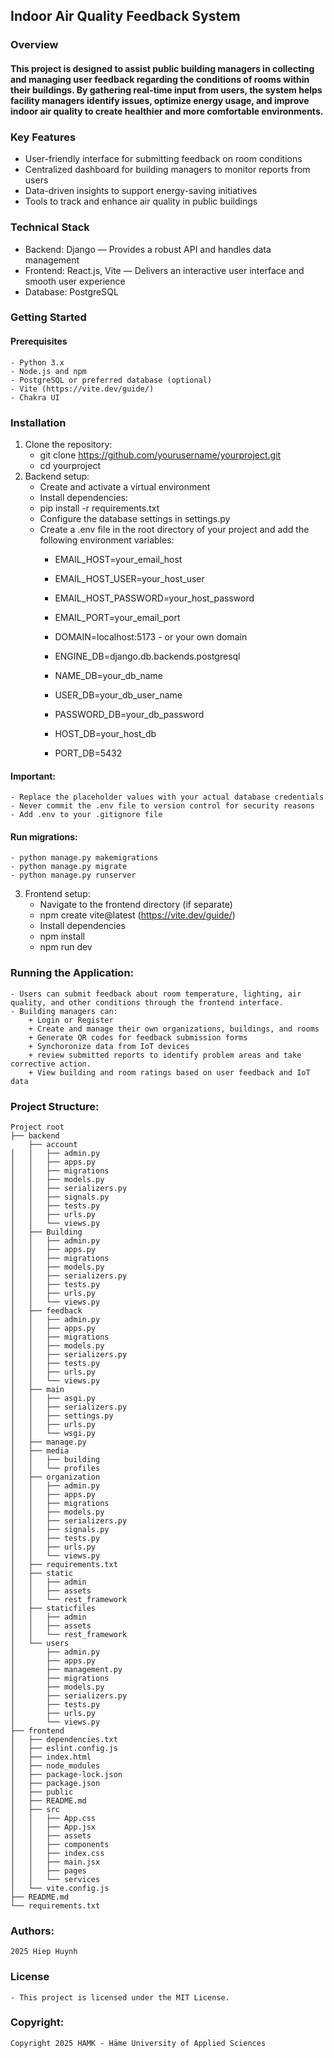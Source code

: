 ## Indoor Air Quality Feedback System
### Overview
#### This project is designed to assist public building managers in collecting and managing user feedback regarding the conditions of rooms within their buildings. By gathering real-time input from users, the system helps facility managers identify issues, optimize energy usage, and improve indoor air quality to create healthier and more comfortable environments.
### Key Features
- User-friendly interface for submitting feedback on room conditions
- Centralized dashboard for building managers to monitor reports from users
- Data-driven insights to support energy-saving initiatives
- Tools to track and enhance air quality in public buildings
### Technical Stack
- Backend: Django — Provides a robust API and handles data management
- Frontend: React.js, Vite — Delivers an interactive user interface and smooth user experience
- Database: PostgreSQL
### Getting Started
#### Prerequisites
    - Python 3.x
    - Node.js and npm
    - PostgreSQL or preferred database (optional)
    - Vite (https://vite.dev/guide/)
    - Chakra UI
### Installation
1. Clone the repository:
    - git clone https://github.com/yourusername/yourproject.git
    - cd yourproject
2. Backend setup:
    - Create and activate a virtual environment
    - Install dependencies:
    - pip install -r requirements.txt
    - Configure the database settings in settings.py
    - Create a .env file in the root directory of your project and add the following environment variables:
        + EMAIL_HOST=your_email_host
        + EMAIL_HOST_USER=your_host_user
        + EMAIL_HOST_PASSWORD=your_host_password
        + EMAIL_PORT=your_email_port
        + DOMAIN=localhost:5173 - or your own domain

        + ENGINE_DB=django.db.backends.postgresql
        + NAME_DB=your_db_name
        + USER_DB=your_db_user_name
        + PASSWORD_DB=your_db_password
        + HOST_DB=your_host_db
        + PORT_DB=5432
#### Important:
    - Replace the placeholder values with your actual database credentials
    - Never commit the .env file to version control for security reasons
    - Add .env to your .gitignore file
#### Run migrations:
    - python manage.py makemigrations
    - python manage.py migrate
    - python manage.py runserver
3. Frontend setup:
    - Navigate to the frontend directory (if separate)
    - npm create vite@latest (https://vite.dev/guide/)
    - Install dependencies
    - npm install
    - npm run dev
### Running the Application:
    - Users can submit feedback about room temperature, lighting, air quality, and other conditions through the frontend interface.
    - Building managers can:
        + Login or Register
        + Create and manage their own organizations, buildings, and rooms
        + Generate QR codes for feedback submission forms
        + Synchoronize data from IoT devices
        + review submitted reports to identify problem areas and take corrective action.
        + View building and room ratings based on user feedback and IoT data
### Project Structure:
    Project root
    ├── backend
        ├── account
    │   │   ├── admin.py
    │   │   ├── apps.py
    │   │   ├── migrations
    │   │   ├── models.py
    │   │   ├── serializers.py
    │   │   ├── signals.py
    │   │   ├── tests.py
    │   │   ├── urls.py
    │   │   └── views.py
    │   ├── Building
    │   │   ├── admin.py
    │   │   ├── apps.py
    │   │   ├── migrations
    │   │   ├── models.py
    │   │   ├── serializers.py
    │   │   ├── tests.py
    │   │   ├── urls.py
    │   │   └── views.py
    │   ├── feedback
    │   │   ├── admin.py
    │   │   ├── apps.py
    │   │   ├── migrations
    │   │   ├── models.py
    │   │   ├── serializers.py
    │   │   ├── tests.py
    │   │   ├── urls.py
    │   │   └── views.py
    │   ├── main
    │   │   ├── asgi.py
    │   │   ├── serializers.py
    │   │   ├── settings.py
    │   │   ├── urls.py
    │   │   └── wsgi.py
    │   ├── manage.py
    │   ├── media
    │   │   ├── building
    │   │   └── profiles
    │   ├── organization
    │   │   ├── admin.py
    │   │   ├── apps.py
    │   │   ├── migrations
    │   │   ├── models.py
    │   │   ├── serializers.py
    │   │   ├── signals.py
    │   │   ├── tests.py
    │   │   ├── urls.py
    │   │   └── views.py
    │   ├── requirements.txt
    │   ├── static
    │   │   ├── admin
    │   │   ├── assets
    │   │   └── rest_framework
    │   ├── staticfiles
    │   │   ├── admin
    │   │   ├── assets
    │   │   └── rest_framework
    │   └── users
    │       ├── admin.py
    │       ├── apps.py
    │       ├── management.py
    │       ├── migrations
    │       ├── models.py
    │       ├── serializers.py
    │       ├── tests.py
    │       ├── urls.py
    │       └── views.py
    ├── frontend
    │   ├── dependencies.txt
    │   ├── eslint.config.js
    │   ├── index.html
    │   ├── node_modules
    │   ├── package-lock.json
    │   ├── package.json
    │   ├── public
    │   ├── README.md
    │   ├── src
    │   │   ├── App.css
    │   │   ├── App.jsx
    │   │   ├── assets
    │   │   ├── components
    │   │   ├── index.css
    │   │   ├── main.jsx
    │   │   ├── pages
    │   │   └── services
    │   └── vite.config.js
    ├── README.md
    └── requirements.txt
### Authors:
    2025 Hiep Huynh
### License
    - This project is licensed under the MIT License.
### Copyright:
    Copyright 2025 HAMK - Häme University of Applied Sciences
